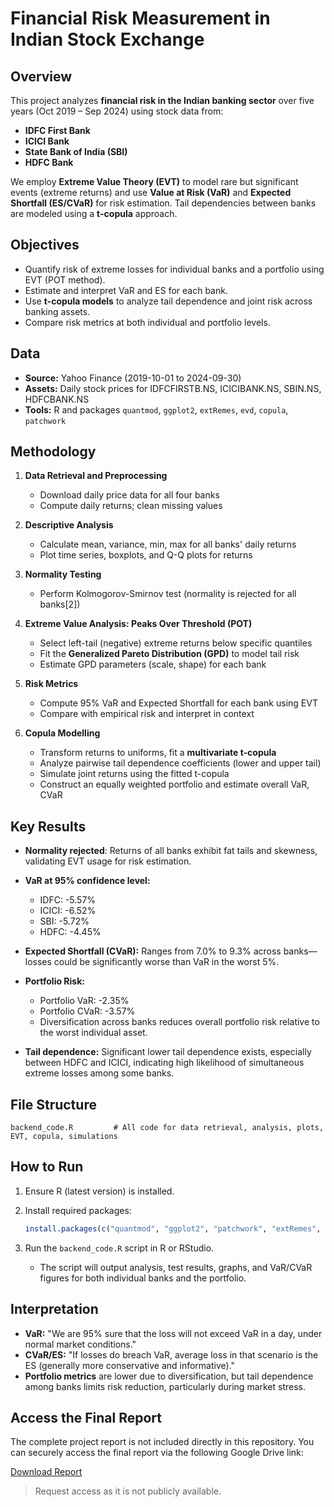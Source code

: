 # Financial Risk Measurement in Indian Stock Exchange

## Overview

This project analyzes **financial risk in the Indian banking sector** over five years (Oct 2019 – Sep 2024) using stock data from:
- **IDFC First Bank**
- **ICICI Bank**
- **State Bank of India (SBI)**
- **HDFC Bank**

We employ **Extreme Value Theory (EVT)** to model rare but significant events (extreme returns) and use **Value at Risk (VaR)** and **Expected Shortfall (ES/CVaR)** for risk estimation. Tail dependencies between banks are modeled using a **t-copula** approach.

## Objectives

- Quantify risk of extreme losses for individual banks and a portfolio using EVT (POT method).
- Estimate and interpret VaR and ES for each bank.
- Use **t-copula models** to analyze tail dependence and joint risk across banking assets.
- Compare risk metrics at both individual and portfolio levels.

## Data

- **Source:** Yahoo Finance (2019-10-01 to 2024-09-30)
- **Assets:** Daily stock prices for IDFCFIRSTB.NS, ICICIBANK.NS, SBIN.NS, HDFCBANK.NS
- **Tools:** R and packages `quantmod`, `ggplot2`, `extRemes`, `evd`, `copula`, `patchwork`

## Methodology

1. **Data Retrieval and Preprocessing**
   - Download daily price data for all four banks
   - Compute daily returns; clean missing values

2. **Descriptive Analysis**
   - Calculate mean, variance, min, max for all banks' daily returns
   - Plot time series, boxplots, and Q-Q plots for returns

3. **Normality Testing**
   - Perform Kolmogorov-Smirnov test (normality is rejected for all banks[2])

4. **Extreme Value Analysis: Peaks Over Threshold (POT)**
   - Select left-tail (negative) extreme returns below specific quantiles
   - Fit the **Generalized Pareto Distribution (GPD)** to model tail risk
   - Estimate GPD parameters (scale, shape) for each bank

5. **Risk Metrics**
   - Compute 95% VaR and Expected Shortfall for each bank using EVT
   - Compare with empirical risk and interpret in context

6. **Copula Modelling**
   - Transform returns to uniforms, fit a **multivariate t-copula**
   - Analyze pairwise tail dependence coefficients (lower and upper tail)
   - Simulate joint returns using the fitted t-copula
   - Construct an equally weighted portfolio and estimate overall VaR, CVaR

## Key Results

- **Normality rejected**: Returns of all banks exhibit fat tails and skewness, validating EVT usage for risk estimation.
- **VaR at 95% confidence level:**
  - IDFC: -5.57%
  - ICICI: -6.52%
  - SBI: -5.72%
  - HDFC: -4.45%
- **Expected Shortfall (CVaR):** Ranges from 7.0% to 9.3% across banks—losses could be significantly worse than VaR in the worst 5%.
- **Portfolio Risk:**
  - Portfolio VaR: -2.35%
  - Portfolio CVaR: -3.57%
  - Diversification across banks reduces overall portfolio risk relative to the worst individual asset.

- **Tail dependence:** Significant lower tail dependence exists, especially between HDFC and ICICI, indicating high likelihood of simultaneous extreme losses among some banks.

## File Structure

```
backend_code.R         # All code for data retrieval, analysis, plots, EVT, copula, simulations
```

## How to Run

1. Ensure R (latest version) is installed.
2. Install required packages:

   ```R
   install.packages(c("quantmod", "ggplot2", "patchwork", "extRemes", "evd", "copula"))
   ```

3. Run the `backend_code.R` script in R or RStudio.

   - The script will output analysis, test results, graphs, and VaR/CVaR figures for both individual banks and the portfolio.

## Interpretation

- **VaR:** "We are 95% sure that the loss will not exceed VaR in a day, under normal market conditions."
- **CVaR/ES:** "If losses do breach VaR, average loss in that scenario is the ES (generally more conservative and informative)."
- **Portfolio metrics** are lower due to diversification, but tail dependence among banks limits risk reduction, particularly during market stress.

## Access the Final Report

The complete project report is not included directly in this repository. You can securely access the final report via the following Google Drive link:

[Download Report](https://docs.google.com/document/d/1FXVnaLWbHPcbqFrMikW8Ka-hOrBi-v2V/edit?usp=drive_link&ouid=113317600828046355730&rtpof=true&sd=true)

> Request access as it is not publicly available.

